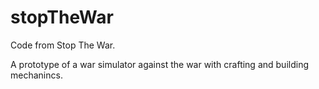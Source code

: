 # stopTheWar
Code from Stop The War. 

A prototype of a war simulator against the war with crafting and building mechanincs.
